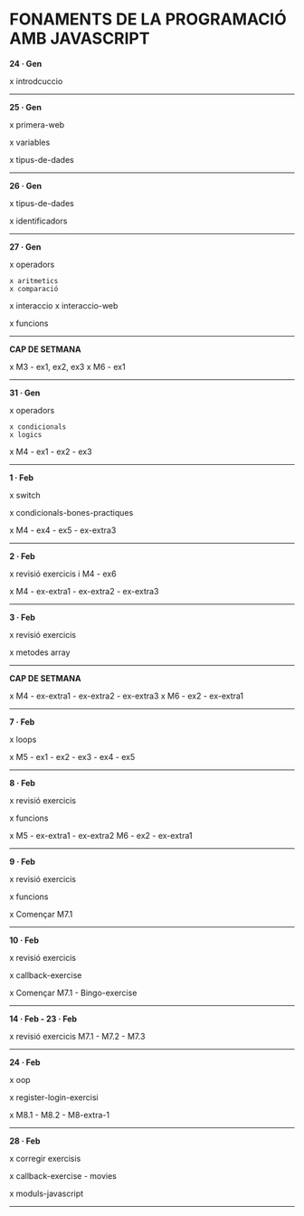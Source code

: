 # FONAMENTS DE LA PROGRAMACIÓ AMB JAVASCRIPT

**24 · Gen**

x introdcuccio

--------

**25 · Gen**

x primera-web

x variables

x tipus-de-dades

--------

**26 · Gen**

x tipus-de-dades

x identificadors

--------

**27 · Gen**

x operadors

    x aritmetics
    x comparació

x interaccio
    x interaccio-web

x funcions

--------

**CAP DE SETMANA**

x M3 - ex1, ex2, ex3
x M6 - ex1 

--------

**31 · Gen**

x operadors

    x condicionals
    x logics

x M4 - ex1 - ex2 - ex3

--------

**1 · Feb**

x switch

x condicionals-bones-practiques

x M4 - ex4 - ex5 - ex-extra3

--------

**2 · Feb**

x revisió exercicis i M4 - ex6

x M4 - ex-extra1 - ex-extra2 - ex-extra3

--------

**3 · Feb**

x revisió exercicis

x metodes array

--------

**CAP DE SETMANA**

x M4 - ex-extra1 - ex-extra2 - ex-extra3
x M6 - ex2 -  ex-extra1

--------

**7 · Feb**

x loops

x M5 - ex1 - ex2 - ex3 - ex4 - ex5

--------

**8 · Feb**

x revisió exercicis

x funcions

x M5 - ex-extra1 - ex-extra2 M6 - ex2  - ex-extra1

--------

**9 · Feb**

x revisió exercicis

x funcions

x Començar M7.1

--------

**10 · Feb**

x revisió exercicis

x callback-exercise

x Començar M7.1 - Bingo-exercise

--------

**14 · Feb - 23 · Feb**

x revisió exercicis M7.1 - M7.2 - M7.3

--------

**24 · Feb**

x oop

x register-login-exercisi

x M8.1 - M8.2 - M8-extra-1

--------

**28 · Feb**

x corregir exercisis

x callback-exercise - movies

x moduls-javascript

--------

